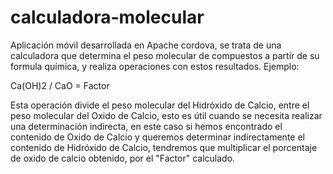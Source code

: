# calculadora-molecular 
Aplicación móvil desarrollada en Apache cordova, se trata de una calculadora que determina el peso molecular
de compuestos a partir de su formula química, y realiza operaciones con estos resultados. Ejemplo:

Ca(OH)2 / CaO = Factor

Esta operación divide el peso molecular del Hidróxido de Calcio, entre el peso molecular del Oxido de Calcio, esto es útil cuando
se necesita realizar una determinación indirecta, en este caso si hemos encontrado el contenido de Oxido de Calcio 
y queremos determinar indirectamente el contenido de Hidróxido de Calcio, tendremos que multiplicar el porcentaje de
oxido de calcio obtenido, por el "Factor" calculado.
